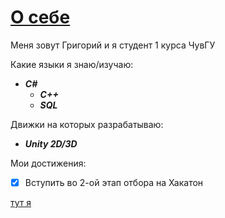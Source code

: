# [О себе](https://github.com/grigoriqz)

Меня зовут Григорий и я студент 1 курса ЧувГУ

Какие языки я знаю/изучаю:
* ***C#***
  * ***C++***
  * ***SQL***

Движки на которых разрабатываю:
* ***Unity 2D/3D*** 

Мои достижения:
- [x] Вступить во 2-ой этап отбора на Хакатон

[тут я](https://vk.com/grigoriqz)
